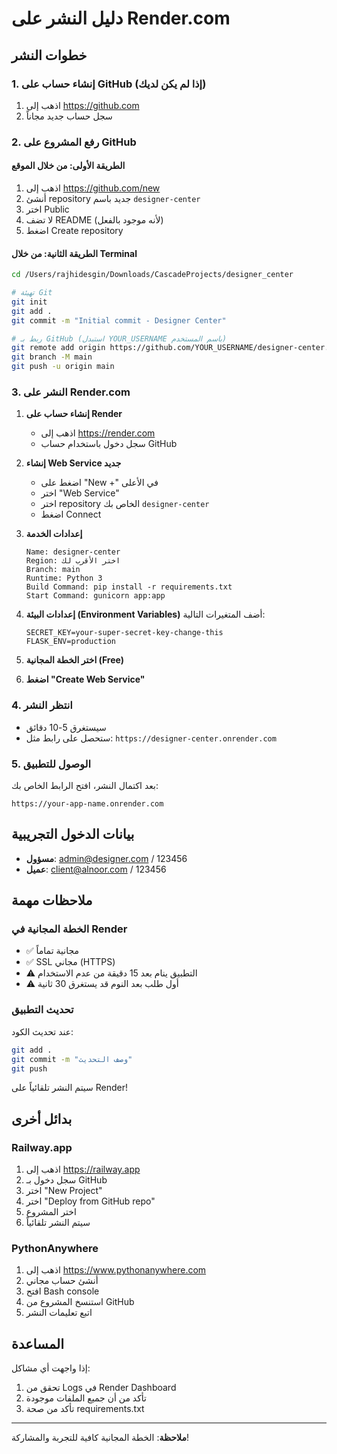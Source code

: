 # دليل النشر على Render.com

## خطوات النشر

### 1. إنشاء حساب على GitHub (إذا لم يكن لديك)
1. اذهب إلى https://github.com
2. سجل حساب جديد مجاناً

### 2. رفع المشروع على GitHub

#### الطريقة الأولى: من خلال الموقع
1. اذهب إلى https://github.com/new
2. أنشئ repository جديد باسم `designer-center`
3. اختر Public
4. لا تضف README (لأنه موجود بالفعل)
5. اضغط Create repository

#### الطريقة الثانية: من خلال Terminal
```bash
cd /Users/rajhidesgin/Downloads/CascadeProjects/designer_center

# تهيئة Git
git init
git add .
git commit -m "Initial commit - Designer Center"

# ربط بـ GitHub (استبدل YOUR_USERNAME باسم المستخدم)
git remote add origin https://github.com/YOUR_USERNAME/designer-center.git
git branch -M main
git push -u origin main
```

### 3. النشر على Render.com

1. **إنشاء حساب على Render**
   - اذهب إلى https://render.com
   - سجل دخول باستخدام حساب GitHub

2. **إنشاء Web Service جديد**
   - اضغط على "New +" في الأعلى
   - اختر "Web Service"
   - اختر repository الخاص بك `designer-center`
   - اضغط Connect

3. **إعدادات الخدمة**
   ```
   Name: designer-center
   Region: اختر الأقرب لك
   Branch: main
   Runtime: Python 3
   Build Command: pip install -r requirements.txt
   Start Command: gunicorn app:app
   ```

4. **إعدادات البيئة (Environment Variables)**
   أضف المتغيرات التالية:
   ```
   SECRET_KEY=your-super-secret-key-change-this
   FLASK_ENV=production
   ```

5. **اختر الخطة المجانية (Free)**

6. **اضغط "Create Web Service"**

### 4. انتظر النشر
- سيستغرق 5-10 دقائق
- ستحصل على رابط مثل: `https://designer-center.onrender.com`

### 5. الوصول للتطبيق
بعد اكتمال النشر، افتح الرابط الخاص بك:
```
https://your-app-name.onrender.com
```

## بيانات الدخول التجريبية

- **مسؤول**: admin@designer.com / 123456
- **عميل**: client@alnoor.com / 123456

## ملاحظات مهمة

### الخطة المجانية في Render
- ✅ مجانية تماماً
- ✅ SSL مجاني (HTTPS)
- ⚠️ التطبيق ينام بعد 15 دقيقة من عدم الاستخدام
- ⚠️ أول طلب بعد النوم قد يستغرق 30 ثانية

### تحديث التطبيق
عند تحديث الكود:
```bash
git add .
git commit -m "وصف التحديث"
git push
```
سيتم النشر تلقائياً على Render!

## بدائل أخرى

### Railway.app
1. اذهب إلى https://railway.app
2. سجل دخول بـ GitHub
3. اختر "New Project"
4. اختر "Deploy from GitHub repo"
5. اختر المشروع
6. سيتم النشر تلقائياً

### PythonAnywhere
1. اذهب إلى https://www.pythonanywhere.com
2. أنشئ حساب مجاني
3. افتح Bash console
4. استنسخ المشروع من GitHub
5. اتبع تعليمات النشر

## المساعدة

إذا واجهت أي مشاكل:
1. تحقق من Logs في Render Dashboard
2. تأكد من أن جميع الملفات موجودة
3. تأكد من صحة requirements.txt

---

**ملاحظة**: الخطة المجانية كافية للتجربة والمشاركة!
